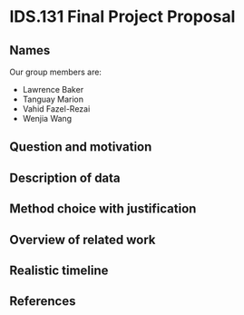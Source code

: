 # IDS.131 Final Project Proposal

## Names

Our group members are:
- Lawrence Baker
- Tanguay Marion
- Vahid Fazel-Rezai
- Wenjia Wang

## Question and motivation

## Description of data

## Method choice with justification

## Overview of related work

## Realistic timeline

## References
